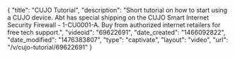 {
    "title": "CUJO Tutorial",
    "description": "Short tutorial on how to start using a CUJO device. Abt has special shipping on the CUJO Smart Internet Security Firewall - 1-CU0001-A. Buy from authorized internet retailers for free tech support.",
    "videoid": "69622691",
    "date_created": "1466092822",
    "date_modified": "1476383807",
    "type": "captivate",
    "layout": "video",
    "url": "\/v\/cujo-tutorial\/69622691"
}